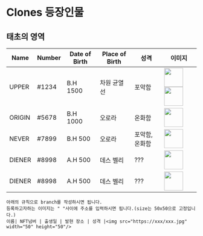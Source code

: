 Clones 등장인물
===========


태초의 영역
----------------
Name | Number | Date of Birth | Place of Birth | 성격 | 이미지 
--- |--- |--- |--- | ---| ---
UPPER| #1234 | B.H 1500 | 차원 균열선 | 포악함 |<img src="https://clonesneverdie.com/assets/v2-sample.jpg" width="50" height="50"/> <img src="https://clonesneverdie.com/assets/toon1/2.png" width="50" height="50"/>
ORIGIN| #5678 | B.H 1000 | 오로라 | 온화함|<img src="https://clonesneverdie.com/assets/M4.jpeg" width="50" height="50"/>
NEVER| #7899 | B.H 500 | 오로라 | 포악함, 온화함|<img src="https://clonesneverdie.com/assets/M3.jpeg" width="50" height="50"/>
DIENER| #8998 | A.H 500 | 데스 벨리 | ??? |<img src="https://clonesneverdie.com/assets/M2.jpeg" width="50" height="50"/> 
DIENER| #8998 | A.H 500 | 데스 벨리 | ??? |<img src="https://clonesneverdie.com/assets/M2.jpeg" width="50" height="50"/> 

```
아래의 규칙으로 branch를 작성하시면 됩니다.
등록하고자하는 이미지는 " "사이에 주소를 입력하시면 됩니다.(size는 50x50으로 고정입니다.)  
이름| NFT넘버 | 출생일 | 발현 장소 | 성격 |<img src="https://xxx/xxx.jpg" width="50" height="50"/> 

   
 ```
 

